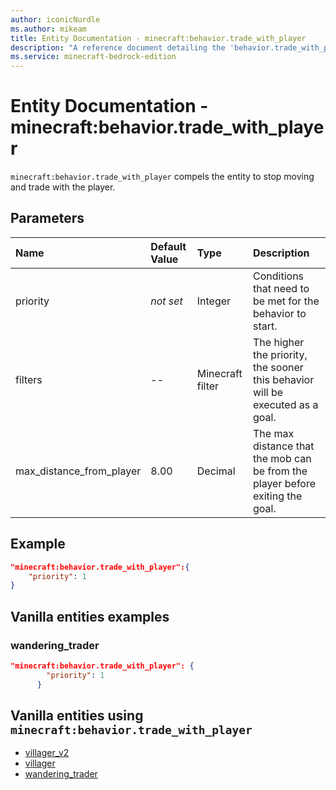 ```yaml
---
author: iconicNurdle
ms.author: mikeam
title: Entity Documentation - minecraft:behavior.trade_with_player
description: "A reference document detailing the 'behavior.trade_with_player' entity goal"
ms.service: minecraft-bedrock-edition
---
```


# Entity Documentation - minecraft:behavior.trade_with_player

`minecraft:behavior.trade_with_player` compels the entity to stop moving and trade with the player.

## Parameters

|Name |Default Value  |Type  |Description  |
|:----------|:----------|:----------|:----------|
| priority|*not set*|Integer|Conditions that need to be met for the behavior to start.|
|filters| -- |Minecraft filter|The higher the priority, the sooner this behavior will be executed as a goal.|
|max_distance_from_player|8.00|Decimal|The max distance that the mob can be from the player before exiting the goal.|

## Example

```json
"minecraft:behavior.trade_with_player":{
    "priority": 1
}
```

## Vanilla entities examples

### wandering_trader

```json
"minecraft:behavior.trade_with_player": {
        "priority": 1
      }
```

## Vanilla entities using `minecraft:behavior.trade_with_player`

- [villager_v2](../../../../Source/VanillaBehaviorPack_Snippets/entities/villager_v2.md)
- [villager](../../../../Source/VanillaBehaviorPack_Snippets/entities/villager.md)
- [wandering_trader](../../../../Source/VanillaBehaviorPack_Snippets/entities/wandering_trader.md)
